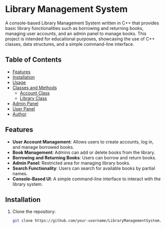 # Library Management System

A console-based Library Management System written in C++ that provides basic library functionalities such as borrowing and returning books, managing user accounts, and an admin panel to manage books. This project is intended for educational purposes, showcasing the use of C++ classes, data structures, and a simple command-line interface.

## Table of Contents
- [Features](#features)
- [Installation](#installation)
- [Usage](#usage)
- [Classes and Methods](#classes-and-methods)
  - [Account Class](#account-class)
  - [Library Class](#library-class)
- [Admin Panel](#admin-panel)
- [User Panel](#user-panel)
- [Author](#author)

## Features
- **User Account Management**: Allows users to create accounts, log in, and manage borrowed books.
- **Book Management**: Admins can add or delete books from the library.
- **Borrowing and Returning Books**: Users can borrow and return books.
- **Admin Panel**: Restricted area for managing library books.
- **Search Functionality**: Users can search for available books by partial names.
- **Console-Based UI**: A simple command-line interface to interact with the library system.

## Installation
1. Clone the repository:
   ```bash
   git clone https://github.com/your-username/LibraryManagementSystem.git
